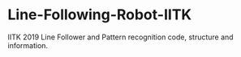 # Line-Following-Robot-IITK
IITK 2019 Line Follower and Pattern recognition code, structure and information.
